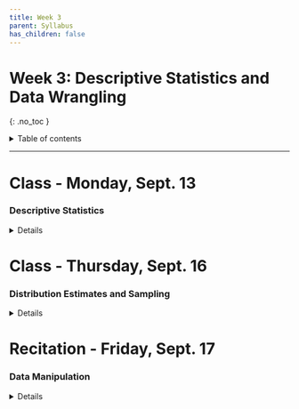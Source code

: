 ```yaml
---
title: Week 3
parent: Syllabus
has_children: false
---
```


# Week 3: Descriptive Statistics and Data Wrangling
{: .no_toc }

<details closed markdown="block">
  <summary>
    Table of contents
  </summary>
  {: .text-delta }
1. TOC
{:toc}
</details>

---

<!-- ########################################################################### -->

# Class - Monday, Sept. 13

### Descriptive Statistics

<details closed markdown="block">
  <summary>Details</summary>

+ [**Class notes**](Class1/W3.C1_Notes_SummaryStats.html){: target="blank"}
+ [**Class exercise and dataset**](Class1/W3.C1_Exercise_mouse_genes/mouse_genes.zip)
+ Answer key: [RMD+DATA zipped](Class1/W3.C1_Exercise_mouse_genes/mouse_genes_KEY.zip) - [HTML](Class1/W3.C1_Exercise_mouse_genes/mouse_genes_KEY.html){: target="blank"}
  + Note that the key was reorganized a little bit to make the presentation clearer.

</details>

<!-- ########################################################################### -->

# Class - Thursday, Sept. 16

### Distribution Estimates and Sampling

<details closed markdown="block">
  <summary>Details</summary>

+ [**Interactive class notes**](http://shiny.bio.nyu.edu/bs167/W3C2/){: target="blank"}
+ [**Class exercise and data set**](Class2/W3.C2_Exercise_trees_CLT/W3.C2_Exercise_trees_CLT.zip)
+ Answer key: [RMD+DATA zipped](Class2/W3.C2_Exercise_trees_CLT/W3.C2_Exercise_trees_CLT_KEY.zip) - [HTML](Class2/W3.C2_Exercise_trees_CLT/W3.C2_Exercise_trees_CLT_KEY.html){: target="blank"}
  + Note that the key was supplemented with an additional section.

</details>

<!-- ########################################################################### -->

# Recitation - Friday, Sept. 17

### Data Manipulation

<details closed markdown="block">
  <summary>Details</summary>

+ [**Class exercise and data set**](Recitation/W3.R1_Exercise_dplyr.Rmd.zip)
<!-- # + Answer key: [RMD+DATA zipped](Recitation/W3.R1_Exercise_dplyr_KEY.Rmd.zip) - [HTML](Recitation/W3.R1_Exercise_dplyr_KEY.html){: target="blank"}
  + Note that the key was reorganized a little bit to make the presentation clearer. # -->

</details>

<!-- ########################################################################### -->
